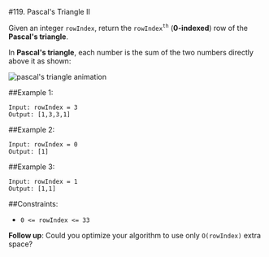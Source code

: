 #119. Pascal's Triangle II

Given an integer `rowIndex`, return the `rowIndex`<sup>`th`</sup> (**0-indexed**) row of the **Pascal's triangle**.

In **Pascal's triangle**, each number is the sum of the two numbers directly above it as shown:

![pascal's triangle animation](https://upload.wikimedia.org/wikipedia/commons/0/0d/PascalTriangleAnimated2.gif "Pascal's Triangle Animation")

##Example 1:
```
Input: rowIndex = 3
Output: [1,3,3,1]
```

##Example 2:
```
Input: rowIndex = 0
Output: [1]
```

##Example 3:
```
Input: rowIndex = 1
Output: [1,1]
```

##Constraints:

- `0 <= rowIndex <= 33`
 

**Follow up**: Could you optimize your algorithm to use only `O(rowIndex)` extra space?